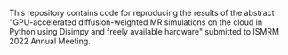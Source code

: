 This repository contains code for reproducing the results of the abstract "GPU-accelerated diffusion-weighted MR simulations on the cloud in Python using Disimpy and freely available hardware" submitted to ISMRM 2022 Annual Meeting.
